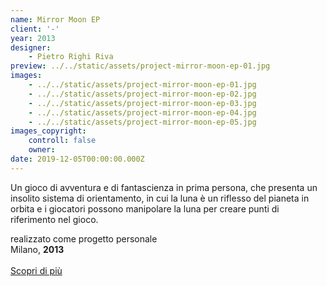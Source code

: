 ```yaml
---
name: Mirror Moon EP
client: '-'
year: 2013
designer:
    - Pietro Righi Riva
preview: ../../static/assets/project-mirror-moon-ep-01.jpg
images:
    - ../../static/assets/project-mirror-moon-ep-01.jpg
    - ../../static/assets/project-mirror-moon-ep-02.jpg
    - ../../static/assets/project-mirror-moon-ep-03.jpg
    - ../../static/assets/project-mirror-moon-ep-04.jpg
    - ../../static/assets/project-mirror-moon-ep-05.jpg
images_copyright:
    controll: false
    owner:
date: 2019-12-05T00:00:00.000Z
---
```


Un gioco di avventura e di fantascienza in prima persona, che presenta un insolito sistema di orientamento, in cui la luna è un riflesso del pianeta in orbita e i giocatori possono manipolare la luna per creare punti di riferimento nel gioco.

realizzato come progetto personale  
Milano, **2013**<br><br>
[Scopri di più](http://www.mirrormoongame.com/)
